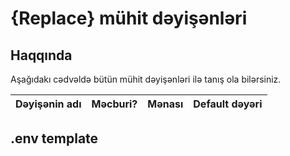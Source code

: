 # {Replace} mühit dəyişənləri

## Haqqında

Aşağıdakı cədvəldə bütün mühit dəyişənləri ilə tanış ola bilərsiniz.

| Dəyişənin adı | Məcburi? | Mənası | Default dəyəri |
| :------------ | :------- | :----: | :------------: |

## .env template

```text

```
